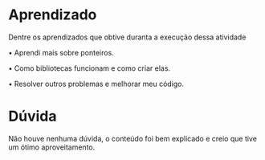 # Aprendizado

Dentre os aprendizados que obtive duranta a execução dessa atividade

• Aprendi mais sobre ponteiros.

• Como bibliotecas funcionam e como criar elas.

• Resolver outros problemas e melhorar meu código.

# Dúvida

Não houve nenhuma dúvida, o conteúdo foi bem explicado e creio que tive um ótimo aproveitamento.
